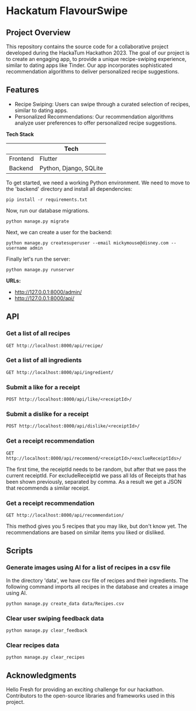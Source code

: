 # Hackatum FlavourSwipe

## Project Overview
This repository contains the source code for a collaborative project 
developed during the HackaTum Hackathon 2023. The goal of our project is 
to create an engaging app, to provide a unique recipe-swiping experience, 
similar to dating apps like Tinder. Our app incorporates sophisticated 
recommendation algorithms to deliver personalized recipe suggestions.

## Features
- Recipe Swiping: Users can swipe through a curated selection of recipes, similar to dating apps.
- Personalized Recommendations: Our recommendation algorithms analyze user preferences to offer personalized recipe suggestions.

**Tech Stack**

|  | Tech                  |
| --- |-----------------------|
| Frontend | Flutter               |
| Backend | Python, Django, SQLite |


To get started, we need a working Python environment.
We need to move to the 'backend' directory and install all dependencies:
```
pip install -r requirements.txt
```

Now, run our database migrations.
```
python manage.py migrate
```

Next, we can create a user for the backend:
```
python manage.py createsuperuser --email mickymouse@disney.com --username admin
```

Finally let's run the server:
```
python manage.py runserver
```

**URLs:**
- http://127.0.0.1:8000/admin/
- http://127.0.0.1:8000/api/


## API

### Get a list of all recipes
```
GET http://localhost:8000/api/recipe/
```

### Get a list of all ingredients
```
GET http://localhost:8000/api/ingredient/
```

### Submit a like for a receipt
```
POST http://localhost:8000/api/like/<receiptId>/
```

### Submit a dislike for a receipt
```
POST http://localhost:8000/api/dislike/<receiptId>/
```

### Get a receipt recommendation
```
GET http://localhost:8000/api/recommend/<receiptId>/<exclueReceiptIds>/
```
The first time, the receiptId needs to be random, but after that we pass
the current receiptId. For excludeReceiptId we pass all Ids of Receipts
that has been shown previously, separated by comma. As a result we get
a JSON that recommends a similar receipt.

### Get a receipt recommendation
```
GET http://localhost:8000/api/recommendation/
```
This method gives you 5 recipes that you may like, but don't know yet. 
The recommendations are based on similar items you liked or disliked. 

## Scripts

### Generate images using AI for a list of recipes in a csv file
In the directory 'data', we have csv file of recipes and their ingredients.
The following command imports all recipes in the database and creates a image using AI.
```
python manage.py create_data data/Recipes.csv
```

### Clear user swiping feedback data
```
python manage.py clear_feedback
```

### Clear recipes data
```
python manage.py clear_recipes
```


## Acknowledgments
Hello Fresh for providing an exciting challenge for our hackathon.
Contributors to the open-source libraries and frameworks used in this project.
